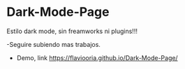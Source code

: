 # Dark-Mode-Page
Estilo dark mode, sin freamworks ni plugins!!!

-Seguire subiendo mas trabajos.
- Demo, link https://flaviooria.github.io/Dark-Mode-Page/
